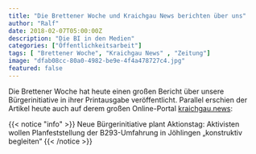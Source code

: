 ```yaml
---
title: "Die Brettener Woche und Kraichgau News berichten über uns"
author: "Ralf"
date: 2018-02-07T05:00:00Z
description: "Die BI in den Medien"
categories: ["Öffentlichkeitsarbeit"]
tags: [ "Brettener Woche", "Kraichgau News" , "Zeitung"]
image: "dfab08cc-80a0-4982-be9e-4f4a478727c4.jpg"
featured: false
---
```


	

Die Brettener Woche hat heute einen großen Bericht über unsere Bürgerinitiative in ihrer Printausgabe veröffentlicht. Parallel erschien der Artikel heute auch auf derem großen Online-Portal [kraichgau.news](https://kraichgau.news/):

{{< notice "info" >}}
Neue Bürgerinitiative plant Aktionstag: Aktivisten wollen Planfeststellung der B293-Umfahrung in Jöhlingen „konstruktiv begleiten“
{{< /notice >}}